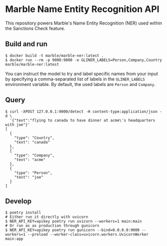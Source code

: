 # Marble Name Entity Recognition API

This repository powers Marble's Name Entity Recognition (NER) used within the Sanctions Check feature.

## Build and run

```
$ docker build -t marble/marble-ner:latest .
$ docker run --rm -p 9000:9000 -e GLINER_LABELS=Person,Company,Country marble/marble-ner:latest
```

You can instruct the model to try and label specific names from your input by specifying a comma-separated list of labels in the `GLINER_LABELS` environment variable. By default, the used labels are `Person` and `Company`.

## Query

```
$ curl -XPOST 127.0.0.1:9000/detect -H content-type:application/json -d \
  '{"text":"flying to canada to have dinner at acme\'s headquarters with joe"}'
[
  {
    "type": "Country",
    "text": "canada"
  },
  {
    "type": "Company",
    "text": "acme"
  },
  {
    "type": "Person",
    "text": "joe"
  }
]
```

## Develop

```
$ poetry install
# Either run it directly with uvicorn
$ NER_API_KEY=apikey poetry run uvicorn --workers=1 main:main
# Or run as as production through gunicorn
$ NER_API_KEY=apikey poetry run gunicorn --bind=0.0.0.0:9000 --workers=1 --preload --worker-class=uvicorn.workers.UvicornWorker main:app
```
